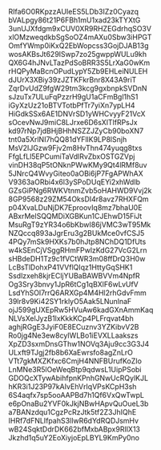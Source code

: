 RIfa6O0RKpzzAUIeES5LDb3IZz0Cyazq
bVALpgy86t21P6FBh1mU1xad23kTYXtG
3unUJXfdgm9xCUV0XR9RHZEGdrhqSO3V
xlOMzweqdkbSgSoOZ4mAXu0Sbw3iHPGT
OmfYWmp0iKxQ2EbWopcss3GojDJAB13g
wosAKBsJt629ISwp7zo25gwppWULu9kh
QX6G4hJNvLTazPdSoBRR3S5LrXaG0wKm
rHQPyMaBcnOPudLypY5Zb9EHLeiNULEH
dJUrX3XBiy39zJZTKFkrBnr8X43A9riT
ZqrDvUdZ9fgW29tm3kcg9gxbnpkSVDnN
sJzuTx7ULuFqPzzrH9gU1aCFmBgl1hS1
iGyXzUz21oBTVTotbPfTr7yiXn7ypLH4
HiGdkSSx6AE1DNVrSD1yWHCvyyF21VcX
sOcevNwJ9miC8LJrxe6D6sXlTlfRPsJx
kd97rNp7jdBHjBHhNSZZJZyCb90boXN7
tnt0a5XrlNI7hQQ81dYFllK9LP8lSnjh
MsV2IJGzw9Fjv2m8HvThn474yuqg8txs
FfgLfLl5EPCumiTaVdlRvZbxOSTGZVpj
vinDH38qP5tONknPWwKMy9Qt4lRMf8uv
5JNrcQ4WvyGiteo0aOBi6jP7FgAPWhAX
V9363aORbi4x6l3ySPoDUqEYi2xhWdIb
GZsGiPNg6RWKVtnmZvb5oHAHWD9Vvj2k
8GP9568z29ZM54OksDI4r8avz7RHXFQm
p04XvaLDuNjDK7EproovIq8mz7bhaU0E
ABxrMelSQQMDiXGBKun1CJEhwD15FiJt
MsuRgT9zYR34o6bKbwI86jVMC3wT95Mk
NZQccq893aJgrEru3g2BUkMce0vfCSJ5
4PQy7mSk9HXKs7b0hJtp8NChDQ1DfUts
w4kSEnCjVSggRHmFPwlzKdG27VcG2Lrn
sHBdeDH1Tz9c1fVCtWR3m08ffDrQ3H0w
LcBsTlDohxP41VVflQIqz1HttyGqSHK1
Ssdlzxeh8kjrECljYUBaBAWBVVm4NpfR
Og3Sry3bnvy1JpR6tCg1qBXlF6wLvUfV
LsdYhSOI7rrQ6ARXGp4M4Hl2rhGdvFmm
39lr8v9Ki42SY1rklyO5Aak5LNunlnaF
ojJ599gUXEpRw5HVuAw6kadGXnAmmKaq
NLVsXelJyzB1lxKkkKCp4PLFrqvat4bh
aghjRGgE3JyiF0E8ECuznv3YZKibvV2B
Ro0jg4Ne3ew8cyIWLBo1iEVXLLaakszs
XpZD3sxmDnsGThw1NOVq3Aju9cc3G3J4
ULxft9TJgj2fb8b6XaEwrsfo8agZnLrO
VTt7gkMXZKfxc6CmjH4NNFBUrufKoZIo
LnMNe3R5lOeWeqBtp9qdwsL1UipPSobi
GDOQcXTywAbihfpnKPnhGNwUcRQylKJL
hKR3i1J23P97kAIvEhVrIqVPsKCpH3sh
6S4aqfx7sp5ooAAPBd7h1Qf6VxQwTwpL
e6pOnaBu2YVF0kJkjNBwHApvQuOueL3b
a7BANzdqu1CgzPcRzJtk5tf2Z3JhIQhE
IHRf7dFNLIfpahS3lIwR6dYdRQDJsmHv
wB24SqktDdrDK662bfMxbABpx9RIlX13
Jkzhd1q5uY2EoXiyjoEpLBYL9KmPy0no
